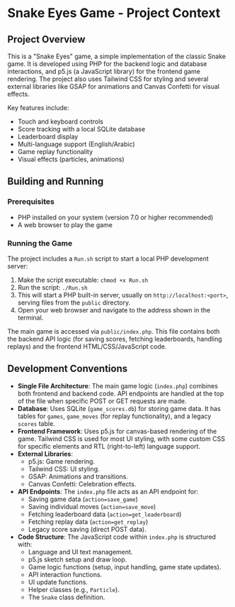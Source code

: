 # Snake Eyes Game - Project Context

## Project Overview

This is a "Snake Eyes" game, a simple implementation of the classic Snake game. It is developed using PHP for the backend logic and database interactions, and p5.js (a JavaScript library) for the frontend game rendering. The project also uses Tailwind CSS for styling and several external libraries like GSAP for animations and Canvas Confetti for visual effects.

Key features include:
- Touch and keyboard controls
- Score tracking with a local SQLite database
- Leaderboard display
- Multi-language support (English/Arabic)
- Game replay functionality
- Visual effects (particles, animations)

## Building and Running

### Prerequisites
- PHP installed on your system (version 7.0 or higher recommended)
- A web browser to play the game

### Running the Game
The project includes a `Run.sh` script to start a local PHP development server:
1.  Make the script executable: `chmod +x Run.sh`
2.  Run the script: `./Run.sh`
3.  This will start a PHP built-in server, usually on `http://localhost:<port>`, serving files from the `public` directory.
4.  Open your web browser and navigate to the address shown in the terminal.

The main game is accessed via `public/index.php`. This file contains both the backend API logic (for saving scores, fetching leaderboards, handling replays) and the frontend HTML/CSS/JavaScript code.

## Development Conventions

- **Single File Architecture**: The main game logic (`index.php`) combines both frontend and backend code. API endpoints are handled at the top of the file when specific POST or GET requests are made.
- **Database**: Uses SQLite (`game_scores.db`) for storing game data. It has tables for `games`, `game_moves` (for replay functionality), and a legacy `scores` table.
- **Frontend Framework**: Uses p5.js for canvas-based rendering of the game. Tailwind CSS is used for most UI styling, with some custom CSS for specific elements and RTL (right-to-left) language support.
- **External Libraries**:
  - p5.js: Game rendering.
  - Tailwind CSS: UI styling.
  - GSAP: Animations and transitions.
  - Canvas Confetti: Celebration effects.
- **API Endpoints**: The `index.php` file acts as an API endpoint for:
  - Saving game data (`action=save_game`)
  - Saving individual moves (`action=save_move`)
  - Fetching leaderboard data (`action=get_leaderboard`)
  - Fetching replay data (`action=get_replay`)
  - Legacy score saving (direct POST data).
- **Code Structure**: The JavaScript code within `index.php` is structured with:
  - Language and UI text management.
  - p5.js sketch setup and draw loop.
  - Game logic functions (setup, input handling, game state updates).
  - API interaction functions.
  - UI update functions.
  - Helper classes (e.g., `Particle`).
  - The `Snake` class definition.
